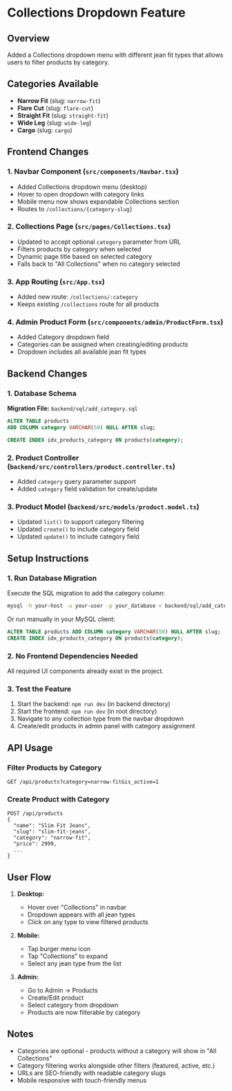 # Collections Dropdown Feature

## Overview
Added a Collections dropdown menu with different jean fit types that allows users to filter products by category.

## Categories Available
- **Narrow Fit** (slug: `narrow-fit`)
- **Flare Cut** (slug: `flare-cut`)
- **Straight Fit** (slug: `straight-fit`)
- **Wide Leg** (slug: `wide-leg`)
- **Cargo** (slug: `cargo`)

## Frontend Changes

### 1. **Navbar Component** (`src/components/Navbar.tsx`)
- Added Collections dropdown menu (desktop)
- Hover to open dropdown with category links
- Mobile menu now shows expandable Collections section
- Routes to `/collections/{category-slug}`

### 2. **Collections Page** (`src/pages/Collections.tsx`)
- Updated to accept optional `category` parameter from URL
- Filters products by category when selected
- Dynamic page title based on selected category
- Falls back to "All Collections" when no category selected

### 3. **App Routing** (`src/App.tsx`)
- Added new route: `/collections/:category`
- Keeps existing `/collections` route for all products

### 4. **Admin Product Form** (`src/components/admin/ProductForm.tsx`)
- Added Category dropdown field
- Categories can be assigned when creating/editing products
- Dropdown includes all available jean fit types

## Backend Changes

### 1. **Database Schema**
**Migration File:** `backend/sql/add_category.sql`
```sql
ALTER TABLE products 
ADD COLUMN category VARCHAR(50) NULL AFTER slug;

CREATE INDEX idx_products_category ON products(category);
```

### 2. **Product Controller** (`backend/src/controllers/product.controller.ts`)
- Added `category` query parameter support
- Added `category` field validation for create/update

### 3. **Product Model** (`backend/src/models/product.model.ts`)
- Updated `list()` to support category filtering
- Updated `create()` to include category field
- Updated `update()` to include category field

## Setup Instructions

### 1. **Run Database Migration**
Execute the SQL migration to add the category column:
```bash
mysql -h your-host -u your-user -p your_database < backend/sql/add_category.sql
```

Or run manually in your MySQL client:
```sql
ALTER TABLE products ADD COLUMN category VARCHAR(50) NULL AFTER slug;
CREATE INDEX idx_products_category ON products(category);
```

### 2. **No Frontend Dependencies Needed**
All required UI components already exist in the project.

### 3. **Test the Feature**
1. Start the backend: `npm run dev` (in backend directory)
2. Start the frontend: `npm run dev` (in root directory)
3. Navigate to any collection type from the navbar dropdown
4. Create/edit products in admin panel with category assignment

## API Usage

### Filter Products by Category
```
GET /api/products?category=narrow-fit&is_active=1
```

### Create Product with Category
```
POST /api/products
{
  "name": "Slim Fit Jeans",
  "slug": "slim-fit-jeans",
  "category": "narrow-fit",
  "price": 2999,
  ...
}
```

## User Flow

1. **Desktop:**
   - Hover over "Collections" in navbar
   - Dropdown appears with all jean types
   - Click on any type to view filtered products

2. **Mobile:**
   - Tap burger menu icon
   - Tap "Collections" to expand
   - Select any jean type from the list

3. **Admin:**
   - Go to Admin → Products
   - Create/Edit product
   - Select category from dropdown
   - Products are now filterable by category

## Notes
- Categories are optional - products without a category will show in "All Collections"
- Category filtering works alongside other filters (featured, active, etc.)
- URLs are SEO-friendly with readable category slugs
- Mobile responsive with touch-friendly menus
